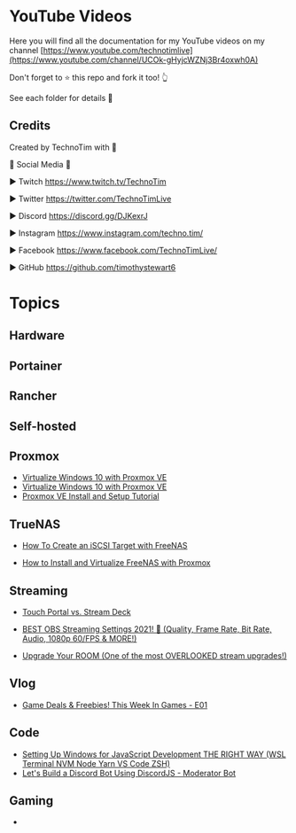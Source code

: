 # YouTube Videos

Here you will find all the documentation for my YouTube videos on my channel [https://www.youtube.com/technotimlive](https://www.youtube.com/channel/UCOk-gHyjcWZNj3Br4oxwh0A)

Don't forget to ⭐  this repo and fork it too! 👆

See each folder for details 📁

## Credits

Created by TechnoTim with 💛

🔔 Social Media 🔔

► Twitch https://www.twitch.tv/TechnoTim

► Twitter  https://twitter.com/TechnoTimLive

► Discord https://discord.gg/DJKexrJ

► Instagram https://www.instagram.com/techno.tim/

► Facebook https://www.facebook.com/TechnoTimLive/

► GitHub https://github.com/timothystewart6

# Topics

## Hardware

## Portainer

## Rancher

## Self-hosted

## Proxmox
* [Virtualize Windows 10 with Proxmox VE
](https://www.youtube.com/watch?v=6c-6xBkD2J4)
* [Virtualize Windows 10 with Proxmox VE
](https://www.youtube.com/watch?v=6c-6xBkD2J4)
* [Proxmox VE Install and Setup Tutorial
](https://www.youtube.com/watch?v=7OVaWaqO2aU)

## TrueNAS
* [How To Create an iSCSI Target with FreeNAS
](https://www.youtube.com/watch?v=JzX6c58ydY4)

* [How to Install and Virtualize FreeNAS with Proxmox
](https://www.youtube.com/watch?v=iva4DmOmSTc)

## Streaming
* [Touch Portal vs. Stream Deck
](https://www.youtube.com/watch?v=dtI81N-YQT8)

* [BEST OBS Streaming Settings 2021! 🔴 (Quality, Frame Rate, Bit Rate, Audio, 1080p 60/FPS & MORE!)
](https://www.youtube.com/watch?v=_-G-RvWpojc)

* [Upgrade Your ROOM (One of the most OVERLOOKED stream upgrades!)
](https://www.youtube.com/watch?v=X7g3rjVN1Dw)

## Vlog

* [Game Deals & Freebies! This Week In Games - E01
](https://www.youtube.com/watch?v=1n-aAzCS22w)

## Code
* [Setting Up Windows for JavaScript Development THE RIGHT WAY (WSL Terminal NVM Node Yarn VS Code ZSH)
](https://www.youtube.com/watch?v=kL8iGErULiw)
* [Let's Build a Discord Bot Using DiscordJS - Moderator Bot
](https://www.youtube.com/watch?v=YSZcyz2-twQ)

## Gaming

*  